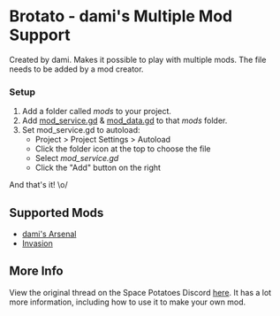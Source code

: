 # Brotato - dami's Multiple Mod Support

Created by dami. Makes it possible to play with multiple mods. The file needs to be added by a mod creator.

### Setup

1. Add a folder called *mods* to your project.
1. Add [mod_service.gd](mod_service.gd) & [mod_data.gd](mod_data.gd) to that *mods* folder.
1. Set mod_service.gd to autoload:
    - Project > Project Settings > Autoload
    - Click the folder icon at the top to choose the file
    - Select *mod_service.gd*
    - Click the "Add" button on the right

And that's it! \o/

## Supported Mods

- [dami's Arsenal](https://brotato.wiki.spellsandguns.com/Mod:Dami%27s_Arsenal)
- [Invasion](https://brotato.wiki.spellsandguns.com/Mod:Invasion)

## More Info

View the original thread on the Space Potatoes Discord [here](https://discord.com/channels/630060181086142487/1031365401868775495). It has a lot more information, including how to use it to make your own mod.
